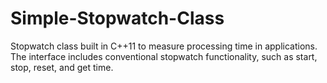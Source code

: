 # Simple-Stopwatch-Class
Stopwatch class built in C++11 to measure processing time in applications. The interface includes conventional stopwatch functionality, such as start, stop, reset, and get time.

